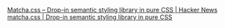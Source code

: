 
[Matcha.css – Drop-in semantic styling library in pure CSS | Hacker News](https://news.ycombinator.com/item?id=40455944)
[matcha.css | Drop-in semantic styling library in pure CSS](https://matcha.mizu.sh/)
